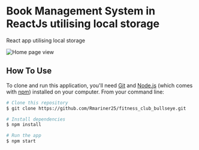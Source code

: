 # Book Management System in ReactJs utilising local storage 
 React app utilising local storage 

![Home page view](/repository/public/book_mn_home.png?raw=true "Screenshot")

## How To Use

To clone and run this application, you'll need [Git](https://git-scm.com) and [Node.js](https://nodejs.org/en/download/) (which comes with [npm](http://npmjs.com)) installed on your computer. From your command line:

```bash
# Clone this repository
$ git clone https://github.com/Rmariner25/fitness_club_bullseye.git

# Install dependencies
$ npm install

# Run the app
$ npm start
```
